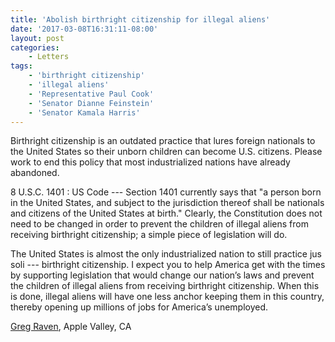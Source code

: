 ```yaml
---
title: 'Abolish birthright citizenship for illegal aliens'
date: '2017-03-08T16:31:11-08:00'
layout: post
categories:
    - Letters
tags:
    - 'birthright citizenship'
    - 'illegal aliens'
    - 'Representative Paul Cook'
    - 'Senator Dianne Feinstein'
    - 'Senator Kamala Harris'
---
```


Birthright citizenship is an outdated practice that lures foreign nationals to the United States so their unborn children can become U.S. citizens. Please work to end this policy that most industrialized nations have already abandoned.

8 U.S.C. 1401 : US Code --- Section 1401 currently says that "a person born in the United States, and subject to the jurisdiction thereof shall be nationals and citizens of the United States at birth." Clearly, the Constitution does not need to be changed in order to prevent the children of illegal aliens from receiving birthright citizenship; a simple piece of legislation will do.

The United States is almost the only industrialized nation to still practice jus soli --- birthright citizenship. I expect you to help America get with the times by supporting legislation that would change our nation’s laws and prevent the children of illegal aliens from receiving birthright citizenship. When this is done, illegal aliens will have one less anchor keeping them in this country, thereby opening up millions of jobs for America’s unemployed.

[Greg Raven](https://www.gregraven.org), Apple Valley, CA